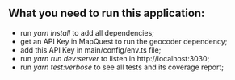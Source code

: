 ## What you need to run this application:

 - run *yarn install* to add all dependencies;
 - get an API Key in MapQuest to run the geocoder dependency;
 - add this API Key in main/config/env.ts file;
 - run *yarn run dev:server* to listen in http://localhost:3030;
 - run *yarn test:verbose* to see all tests and its coverage report;